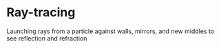 # Ray-tracing

Launching rays from a particle against walls, mirrors, and new middles to see reflection and refraction

